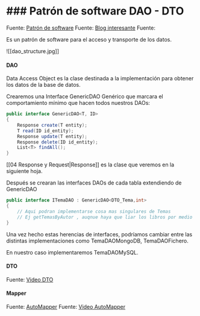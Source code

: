 



# ### Patrón de software  DAO - DTO

Fuente: [Patrón de software](https://rjcodeadvance.com/patrones-de-software-que-es-patron-de-diseno-parte-2/)
Fuente: [Blog interesante](https://www.oscarblancarteblog.com/2018/11/30/data-transfer-object-dto-patron-diseno/)
Fuente: []()

Es un patrón de software para el acceso y transporte de los datos.

![[dao_structure.jpg]]


#### DAO

Data Access Object es la clase destinada a la implementación para obtener los datos de la base de datos.

Crearemos una Interface GenericDAO Genérico que marcara el comportamiento mínimo que hacen todos nuestros DAOs:

```c# title='GenericDAO'
public interface GenericDAO<T, ID>
{
    Response create(T entity);
    T read(ID id_entity);
    Response update(T entity);
    Response delete(ID id_entity);
    List<T> findAll();
}
```

[[04 Response y Request|Response]] es la clase que veremos en la siguiente hoja. 

Después se crearan las interfaces DAOs de cada tabla extendiendo de GenericDAO

```C# title='ITemaDAO'
public interface ITemaDAO : GenericDAO<DTO_Tema,int>
{
    // Aqui podran implementarse cosa mas singulares de Temas
    // Ej getTemasByAutor , auqnue haya que liar los libros por medio
}
```

Una vez hecho estas herencias de interfaces, podríamos cambiar entre las distintas implementaciones como TemaDAOMongoDB, TemaDAOFichero.

En nuestro caso implementaremos TemaDAOMySQL.



#### DTO

Fuente: [Video DTO](https://www.youtube.com/watch?v=4p6z6hL8BNg)




#### Mapper

Fuente: [AutoMapper](https://bravedeveloper.com/2021/12/24/aplicando-el-patron-dto-y-mapeando-objetos-con-automapper-en-un-web-api-con-net-core/)
Fuente: [Video AutoMapper](https://www.youtube.com/watch?v=pr_pemcmVAs)

